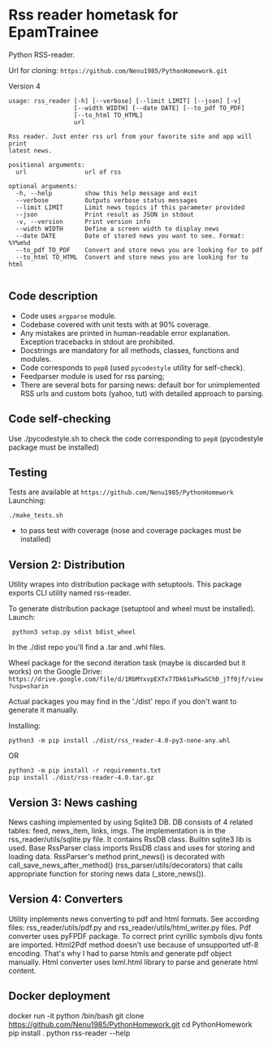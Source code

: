 # Rss reader hometask for EpamTrainee
Python RSS-reader.

Url for cloning:
`https://github.com/Nenu1985/PythonHomework.git`

Version 4
```shell
usage: rss_reader [-h] [--verbose] [--limit LIMIT] [--json] [-v]
                  [--width WIDTH] [--date DATE] [--to_pdf TO_PDF]
                  [--to_html TO_HTML]
                  url

Rss reader. Just enter rss url from your favorite site and app will print
latest news.

positional arguments:
  url                url of rss

optional arguments:
  -h, --help         show this help message and exit
  --verbose          Outputs verbose status messages
  --limit LIMIT      Limit news topics if this parameter provided
  --json             Print result as JSON in stdout
  -v, --version      Print version info
  --width WIDTH      Define a screen width to display news
  --date DATE        Date of stored news you want to see. Format: %Y%m%d
  --to_pdf TO_PDF    Convert and store news you are looking for to pdf
  --to_html TO_HTML  Convert and store news you are looking for to html


```

## Code description
* Code uses `argparse` module.
* Codebase covered with unit tests with at 90% coverage.
* Any mistakes are printed in human-readable error explanation.
Exception tracebacks in stdout are prohibited.
* Docstrings are mandatory for all methods, classes, functions and modules.
* Code corresponds to `pep8` (used `pycodestyle` utility for self-check).
* Feedparser module is used for rss parsing;
* There are several bots for parsing news: default bor for unimplemented RSS urls and
    custom bots (yahoo, tut) with detailed approach to parsing.

## Code self-checking
Use ./pycodestyle.sh to check the code corresponding to `pep8`
(pycodestyle package must be installed)

## Testing
Tests are available at `https://github.com/Nenu1985/PythonHomework`
Launching:
```
./make_tests.sh
```
- to pass test with coverage
(nose and coverage packages must be installed)

## Version 2: Distribution
Utility wrapes into distribution package with setuptools.
This package exports CLI utility named rss-reader.

To generate distribution package (setuptool and wheel must be installed).
Launch:

``` python3 setup.py sdist bdist_wheel```

In the ./dist repo you'll find a .tar and .whl files.

Wheel package for the second iteration task 
(maybe is discarded but it works) on the Google Drive:
```https://drive.google.com/file/d/1RbMYxvpEXTx77Dk61xPkwSChD_jTf0jf/view?usp=sharin```

Actual packages you may find in the './dist' repo if you don't want to generate it manually.

Installing: 

```python3 -m pip install ./dist/rss_reader-4.0-py3-none-any.whl```

OR
```
python3 -m pip install -r requirements.txt
pip install ./dist/rss-reader-4.0.tar.gz
```
## Version 3: News cashing
News cashing implemented by using Sqlite3 DB. DB consists of 4 related tables: feed, news_item, links, imgs.
The implementation is in the rss_reader/utils/sqlite.py file. It contains RssDB class. Builtin sqlite3 lib is
used.
Base RssParser class imports RssDB class and uses for storing and loading data. RssParser's method print_news() 
is decorated with call_save_news_after_method() (rss_parser/utils/decorators) that calls appropriate function 
for storing news data (_store_news()).

## Version 4: Converters
Utility implements news converting to pdf and html formats. See according files: rss_reader/utils/pdf.py and 
rss_reader/utils/html_writer.py files.
Pdf converter uses pyFPDF package. To correct print cyrillic symbols djvu fonts are imported. Html2Pdf method
doesn't use because of unsupported utf-8 encoding. That's why I had to parse htmls and generate pdf object 
manually.
Html converter uses lxml.html library to parse and generate html content. 



## Docker deployment
docker run -it python /bin/bash
git clone https://github.com/Nenu1985/PythonHomework.git 
cd PythonHomework
pip install .
python rss-reader --help




